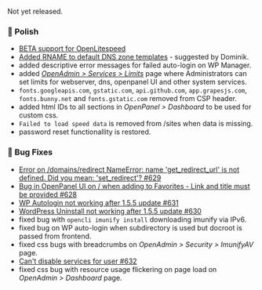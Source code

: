 Not yet released.

### 💅 Polish
- [BETA support for OpenLitespeed](https://community.openpanel.org/d/180-beta-testers-wanted-openlitespeed-openpanel)
- [Added RNAME to default DNS zone templates](/docs/admin/domains/dns_templates/#available-template-variables) - suggested by Dominik.
- added descriptive error messages for failed auto-login on WP Manager.
- added [*OpenAdmin > Services > Limits*](/docs/admin/services/limits) page where Administrators can set limits for webserver, dns, openpanel UI and other system services.
- `fonts.googleapis.com`, `gstatic.com`, `api.github.com`, `app.grapesjs.com`, `fonts.bunny.net` and `fonts.gstatic.com` removed from CSP header.
- added html IDs to all sections in *OpenPanel > Dashboard* to be used for custom css.
- `Failed to load speed data` is removed from /sites when data is missing.
- password reset functionallity is restored.

### 🐛 Bug Fixes
- [Error on /domains/redirect NameError: name 'get_redirect_url' is not defined. Did you mean: 'set_redirect'? #629](https://github.com/stefanpejcic/OpenPanel/issues/629)
- [Bug in OpenPanel UI on / when adding to Favorites - Link and title must be provided #628](https://github.com/stefanpejcic/OpenPanel/issues/628)
- [WP Autologin not working after 1.5.5 update #631](https://github.com/stefanpejcic/OpenPanel/issues/631)
- [WordPress Uninstall not working after 1.5.5 update #630](https://github.com/stefanpejcic/OpenPanel/issues/630)
- fixed bug with `opencli imunify install` downloading imunify via IPv6.
- fixed bug on WP auto-login when subdirectory is used but docroot is passed from frontend.
- fixed css bugs with breadcrumbs on *OpenAdmin > Security > ImunifyAV* page.
- [Can't disable services for user #632](https://github.com/stefanpejcic/OpenPanel/issues/632)
- fixed css bug with resource usage flickering on page load on *OpenAdmin > Dashboard* page.
